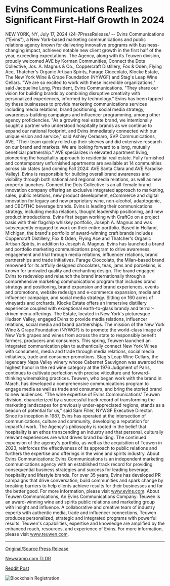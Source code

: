 # Evins Communications Realizes Significant First-Half Growth In 2024

NEW YORK, NY, July 17, 2024 /24-7PressRelease/ -- Evins Communications ("Evins"), a New York-based marketing communications and public relations agency known for delivering innovative programs with business-changing impact, achieved notable new client growth in the first half of the year, exceeding expectations. The Agency, along with its Teuwen division, proudly welcomed AVE by Korman Communities, Connect the Dots Collective, Jos. A. Magnus & Co., Coppercraft Distillery, Fox & Oden, Flying Ace, Thatcher's Organic Artisan Spirits, Farage Cioccolato, Klocke Estate, The New York Wine & Grape Foundation (NYWGF) and Stag's Leap Wine Cellars.  "We are so excited to work with these incredible organizations," said Jacqueline Long, President, Evins Communications. "They share our vision for building brands by combining disruptive creativity with personalized experiences, informed by technology."  Evins has been tapped by these businesses to provide marketing communications services including media relations, brand positioning, social media strategy, awareness-building campaigns and influencer programming, among other agency proficiencies.  "As a growing real estate brand, we intentionally sought a partner who understood hospitality brands as we continue to expand our national footprint, and Evins immediately connected with our unique vision and service," said Ashley Cerasaro, SVP Communications, AVE. "Their team quickly rolled up their sleeves and did extensive research on our brand and markets. We are looking forward to a long, mutually beneficial partnership."  AVE specializes in elevated apartment living, pioneering the hospitality approach to residential real estate. Fully furnished and contemporary unfurnished apartments are available at 14 communities across six states (and coming Fall 2024: AVE Santa Clara and AVE Paradise Valley). Evins is responsible for building overall brand awareness and visibility through both national and regional media relations, as well as new property launches.  Connect the Dots Collective is an all-female brand innovation company offering an exclusive integrated approach to marketing, sales, public relations, new product development, eCommerce and digital innovation for legacy and new proprietary wine, non-alcohol, adaptogenic, and CBD/THC beverage brands. Evins is leading their communications strategy, including media relations, thought leadership positioning, and new product introductions.  Evins first began working with CraftCo on a project basis with their flagship whiskey portfolio, Joseph A. Magnus and was subsequently engaged to work on their entire portfolio. Based in Holland, Michigan, the brand's portfolio of award-winning craft brands includes Coppercraft Distillery, Fox & Oden, Flying Ace and Thatcher's Organic Artisan Spirits, in addition to Joseph A. Magnus. Evins has launched a brand and portfolio marketing communications program to drive awareness, engagement and trial through media relations, influencer relations, brand partnerships and trade initiatives.  Farage Cioccolato, the Milan-based brand renowned for its artfully designed chocolates, teas, jams and porcelains, is known for unrivaled quality and enchanting design. The brand engaged Evins to redevelop and relaunch the brand internationally through a comprehensive marketing communications program that includes brand strategy and positioning, brand expansion and brand experiences, events and promotions, website redesign and e-commerce expansion, media and influencer campaign, and social media strategy.  Sitting on 160 acres of vineyards and orchards, Klocke Estate offers an immersive distillery experience coupled with exceptional earth-to-glass brandy and terroir-driven menu offerings. The Estate, located in New York's picturesque Hudson Valley, engaged Evins to provide media relations, influencer relations, social media and brand partnerships.  The mission of the New York Wine & Grape Foundation (NYWGF) is to promote the world-class image of New York grapes and wines from across the state to responsibly benefit farmers, producers and consumers. This spring, Teuwen launched an integrated communication plan to authentically connect New York Wines with consumers, media and trade through media relations, social media initiatives, trade and consumer promotions.   Stag's Leap Wine Cellars, the legendary Napa Valley winery whose Cabernet Sauvignon was awarded the highest honor in the red wine category at the 1976 Judgment of Paris, continues to cultivate perfection with precise viticulture and forward-thinking winemaking practices. Teuwen, who began work with the brand in March, has developed a comprehensive communications program to engage media as well as trade and consumers, and bring the storied brand to new audiences.  "The wine expertise of Evins Communications' Teuwen division, characterized by a successful track record of transforming the marketing landscapes for previously under-appreciated regions, stands as a beacon of potential for us," said Sam Filler, NYWGF Executive Director.  Since its inception in 1987, Evins has operated at the intersection of communications, culture and community, developing a reputation for impactful work. The Agency's philosophy is rooted in the belief that hospitality is an ethos transcending an industry and that personal, culturally relevant experiences are what drives brand building. The continued expansion of the agency's portfolio, as well as the acquisition of Teuwen in 2023, reinforces the effectiveness of its approach to public relations and furthers the expertise and offerings in the wine and spirits industry.  About Evins Communications: Evins Communications is an independent marketing communications agency with an established track record for providing consequential business strategies and success for leading beverage, hospitality and lifestyle brands. For over 35 years, Evins has developed PR campaigns that drive conversation, build communities and spark change by breaking barriers to help clients achieve results for their businesses and for the better good. For more information, please visit www.evins.com.   About Teuwen Communications, An Evins Communications Company: Teuwen is an award-winning wine and spirits public relations and marketing group with insight and influence. A collaborative and creative team of industry experts with authentic media, trade and influencer connections, Teuwen produces personalized, strategic and integrated programs with powerful results. Teuwen's capabilities, expertise and knowledge are amplified by the enhanced reach, resources, and experience of Evins. For more information, please visit www.teuwen.com. 

---

[Original/Source Press Release](https://www.24-7pressrelease.com/press-release/512585/evins-communications-realizes-significant-first-half-growth-in-2024)
                    

[Newsramp.com TLDR](None) 



[Reddit Post](https://www.reddit.com/r/MarketingNewsramp/comments/1e5by3f/evins_communications_achieves_notable_new_client/) 



![Blockchain Registration](https://cdn.newsramp.app/24-7PressRelease/qrcode/247/17/dualhiG6.webp)